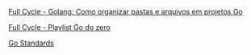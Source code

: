 [Full Cycle - Golang: Como organizar pastas e arquivos em projetos Go](https://www.youtube.com/watch?v=OFud4iPuAH8&list=PL5aY_NrL1rjucQqO21QH8KclsLDYu1BIg&index=11)

[Full Cycle - Playlist Go do zero](https://www.youtube.com/playlist?list=PL5aY_NrL1rjucQqO21QH8KclsLDYu1BIgS)

[Go Standards](https://www.youtube.com/redirect?event=video_description&redir_token=QUFFLUhqbTZIVWhrS1l3VVh1VWk4ME9UemhYQ0NrQldMQXxBQ3Jtc0trUDRDNGo3WUpiT013cGhhaWFDUGR5MXV6QXJZeFd3RDhFTThGd1k0ZHZZeGI1M3N2LTF5MVhDVVQ2ckhGT2RQZlNHZVR3X0tFRVZRV3ZsQ0RqOTdVcXdrUHRvdHd6S0xsYzNHLTlSU3VIWXIyMTBSQQ&q=https%3A%2F%2Fgithub.com%2Fgolang-standards%2Fproject-layout&v=OFud4iPuAH8)